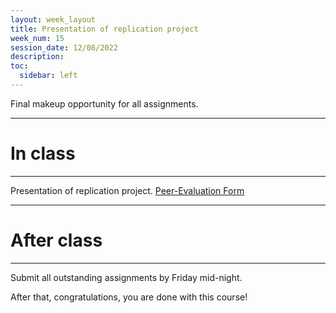 ```yaml
---
layout: week_layout
title: Presentation of replication project
week_num: 15
session_date: 12/08/2022
description:
toc:
  sidebar: left
---
```


Final makeup opportunity for all assignments.

---
# In class
---

Presentation of replication project. [Peer-Evaluation Form](#)

---
# After class
---

Submit all outstanding assignments by Friday mid-night.

After that, congratulations, you are done with this course!
